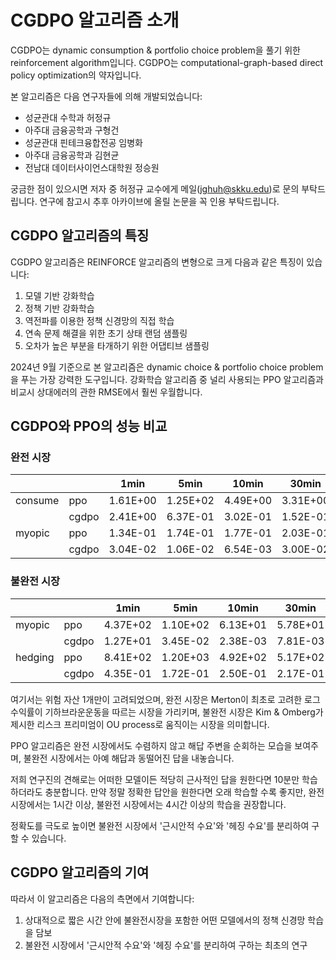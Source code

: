 # CGDPO 알고리즘 소개

CGDPO는 dynamic consumption & portfolio choice problem을 풀기 위한 reinforcement algorithm입니다.
CGDPO는 computational-graph-based direct policy optimization의 약자입니다.

본 알고리즘은 다음 연구자들에 의해 개발되었습니다:
* 성균관대 수학과 허정규
* 아주대 금융공학과 구형건
* 성균관대 핀테크융합전공 임병화
* 아주대 금융공학과 김현균
* 전남대 데이터사이언스대학원 정승원

궁금한 점이 있으시면 저자 중 허정규 교수에게 메일(jghuh@skku.edu)로 문의 부탁드립니다.
연구에 참고시 추후 아카이브에 올릴 논문을 꼭 인용 부탁드립니다.

## CGDPO 알고리즘의 특징

CGDPO 알고리즘은 REINFORCE 알고리즘의 변형으로 크게 다음과 같은 특징이 있습니다:
1. 모델 기반 강화학습
2. 정책 기반 강화학습
3. 역전파를 이용한 정책 신경망의 직접 학습
4. 연속 문제 해결을 위한 초기 상태 랜덤 샘플링
5. 오차가 높은 부분을 타개하기 위한 어댑티브 샘플링

2024년 9월 기준으로 본 알고리즘은 dynamic choice & portfolio choice problem을 푸는 가장 강력한 도구입니다.
강화학습 알고리즘 중 널리 사용되는 PPO 알고리즘과 비교시 상대에러의 관한 RMSE에서 훨씬 우월합니다.

## CGDPO와 PPO의 성능 비교

### 완전 시장

| | | 1min | 5min | 10min | 30min | 60min |
|--------|------|------|------|-------|-------|-------|
| consume | ppo | 1.61E+00 | 1.25E+02 | 4.49E+00 | 3.31E+00 | 1.52E+00 |
| | cgdpo | 2.41E+00 | 6.37E-01 | 3.02E-01 | 1.52E-01 | 1.22E-01 |
| myopic | ppo | 1.34E-01 | 1.74E-01 | 1.77E-01 | 2.03E-01 | 2.22E-01 |
| | cgdpo | 3.04E-02 | 1.06E-02 | 6.54E-03 | 3.00E-02 | 1.47E-02 |

### 불완전 시장

| | | 1min | 5min | 10min | 30min | 60min |
|--------|------|-------|-------|--------|--------|--------|
| myopic | ppo | 4.37E+02 | 1.10E+02 | 6.13E+01 | 5.78E+01 | 2.04E+02 |
| | cgdpo | 1.27E+01 | 3.45E-02 | 2.38E-03 | 7.81E-03 | 3.70E-03 |
| hedging | ppo | 8.41E+02 | 1.20E+03 | 4.92E+02 | 5.17E+02 | 3.99E+03 |
| | cgdpo | 4.35E-01 | 1.72E-01 | 2.50E-01 | 2.17E-01 | 1.83E-01 |

여기서는 위험 자산 1개만이 고려되었으며, 완전 시장은 Merton이 최초로 고려한 로그 수익률이 기하브라운운동을 따르는 시장을 가리키며, 
불완전 시장은 Kim & Omberg가 제시한 리스크 프리미엄이 OU process로 움직이는 시장을 의미합니다.

PPO 알고리즘은 완전 시장에서도 수렴하지 않고 해답 주변을 순회하는 모습을 보여주며, 불완전 시장에서는 아예 해답과 동떨어진 답을 내놓습니다.

저희 연구진의 견해로는 어떠한 모델이든 적당히 근사적인 답을 원한다면 10분만 학습하더라도 충분합니다.
만약 정말 정확한 답안을 원한다면 오래 학습할 수록 좋지만, 완전 시장에서는 1시간 이상, 불완전 시장에서는 4시간 이상의 학습을 권장합니다.

정확도를 극도로 높이면 불완전 시장에서 '근시안적 수요'와 '헤징 수요'를 분리하여 구할 수 있습니다.

## CGDPO 알고리즘의 기여

따라서 이 알고리즘은 다음의 측면에서 기여합니다:
1. 상대적으로 짧은 시간 안에 불완전시장을 포함한 어떤 모델에서의 정책 신경망 학습을 담보
2. 불완전 시장에서 '근시안적 수요'와 '헤징 수요'를 분리하여 구하는 최초의 연구
